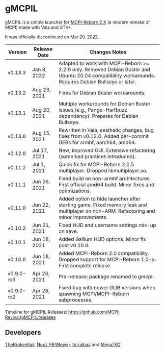 # gMCPIL

gMCPIL is a simple launcher for
[MCPI-Reborn 2.X](../Reborn/Legacy/INTRO.md) (a modern remake of MCPI) made
with Vala and GTK+.

It was officially discontinued on Mar 20, 2022.

| Version | Release Date | Changes Notes |
| --- | --- | --- |
| v0.13.3    | Jan 8, 2022  | Adapted to work with MCPI-Reborn \>= 2.2.9 only. Removed Debian Buster and Ubuntu 20.04 compatibility workarounds. Requires Debian Bullseye or later. |
| v0.13.2    | Aug 23, 2021 | Fixes for Debian Buster workarounds. |
| v0.13.1    | Aug 20, 2021 | Multiple workarounds for Debian Buster issues (e.g., Pango-Harfbuzz dependency). Prepares for Debian Bullseye.                                        |
| v0.13.0    | Aug 15, 2021 | Rewritten in Vala, aesthetic changes, bug fixes from v0.12.0. Added per-commit DEBs for armhf, aarch64, amd64. |
| v0.12.0    | Jul 17, 2021 | New, improved GUI. Extensive refactoring (some bad practices introduced). |
| v0.11.2    | Jul 1, 2021  | Quick fix for MCPI-Reborn 2.0.5 multiplayer. Dropped libmultiplayer.so. |
| v0.11.1    | Jun 26, 2021 | Fixed build on non-armhf architectures. First official amd64 build. Minor fixes and optimizations. |
| v0.11.0    | Jun 22, 2021 | Added option to hide launcher after starting game. Fixed memory leak and multiplayer on non-ARM. Refactoring and minor improvements. |
| v0.10.2    | Jun 21, 2021 | Fixed HUD and username settings mix-up on save. |
| v0.10.1    | Jun 18, 2021 | Added Gallium HUD options. Minor fix post v0.10.0. |
| v0.10.0    | Jun 18, 2021 | Added MCPI-Reborn 2.0 compatibility. Dropped support for MCPI-Reborn 1.0-x. First complete release. |
| v0.9.0-rc3 | Apr 26, 2021 | Pre-release; package renamed to gmcpil. |
| v0.9.0-rc2 | Apr 26, 2021 | Fixed bug with newer GLIB versions when spawning MCPI/MCPI-Reborn subprocesses. |

Timeline for gMCPIL Releases: <https://github.com/MCPI-Revival/gMCPIL/releases>

## Developers

[TheBrokenRail](https://github.com/TheBrokenRail),
[Nooz (RPiNews)](https://www.youtube.com/channel/UCmp6JswV90SV5agNFGQuWkw),
[torralbaa](https://github.com/torralbaa) and
[MegaTKC](https://github.com/MegaTKC).